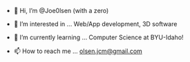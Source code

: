 - 👋 Hi, I’m @Joe0lsen (with a zero)

- 👀 I’m interested in ...
    Web/App development, 3D software
    
- 🌱 I’m currently learning ...
    Computer Science at BYU-Idaho!
        
- 📫 How to reach me ...
    olsen.jcm@gmail.com

<!---
Joe0lsen/Joe0lsen is a ✨ special ✨ repository because its `README.md` (this file) appears on your GitHub profile.
You can click the Preview link to take a look at your changes.
--->
